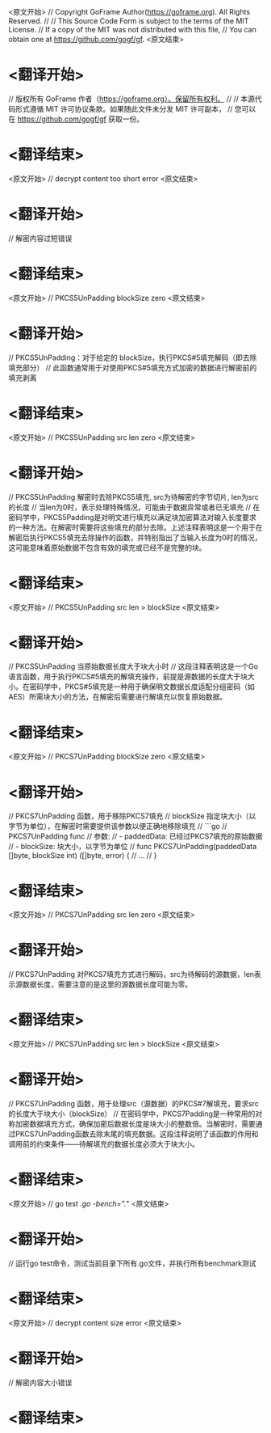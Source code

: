 
<原文开始>
// Copyright GoFrame Author(https://goframe.org). All Rights Reserved.
//
// This Source Code Form is subject to the terms of the MIT License.
// If a copy of the MIT was not distributed with this file,
// You can obtain one at https://github.com/gogf/gf.
<原文结束>

# <翻译开始>
// 版权所有 GoFrame 作者（https://goframe.org）。保留所有权利。
//
// 本源代码形式遵循 MIT 许可协议条款。如果随此文件未分发 MIT 许可副本，
// 您可以在 https://github.com/gogf/gf 获取一份。
# <翻译结束>

















<原文开始>
// decrypt content too short error
<原文结束>

# <翻译开始>
// 解密内容过短错误
# <翻译结束>







<原文开始>
// PKCS5UnPadding blockSize zero
<原文结束>

# <翻译开始>
// PKCS5UnPadding：对于给定的 blockSize，执行PKCS#5填充解码（即去除填充部分）
// 此函数通常用于对使用PKCS#5填充方式加密的数据进行解密前的填充剥离
# <翻译结束>


<原文开始>
// PKCS5UnPadding src len zero
<原文结束>

# <翻译开始>
// PKCS5UnPadding 解密时去除PKCS5填充, src为待解密的字节切片, len为src的长度
// 当len为0时，表示处理特殊情况，可能由于数据异常或者已无填充
// 在密码学中，PKCS5Padding是对明文进行填充以满足块加密算法对输入长度要求的一种方法。在解密时需要将这些填充的部分去除。上述注释表明这是一个用于在解密后执行PKCS5填充去除操作的函数，并特别指出了当输入长度为0时的情况，这可能意味着原始数据不包含有效的填充或已经不是完整的块。
# <翻译结束>


<原文开始>
// PKCS5UnPadding src len > blockSize
<原文结束>

# <翻译开始>
// PKCS5UnPadding 当原始数据长度大于块大小时
// 这段注释表明这是一个Go语言函数，用于执行PKCS#5填充的解填充操作，前提是源数据的长度大于块大小。在密码学中，PKCS#5填充是一种用于确保明文数据长度适配分组密码（如AES）所需块大小的方法，在解密后需要进行解填充以恢复原始数据。
# <翻译结束>


<原文开始>
// PKCS7UnPadding blockSize zero
<原文结束>

# <翻译开始>
// PKCS7UnPadding 函数，用于移除PKCS7填充
// blockSize 指定块大小（以字节为单位），在解密时需要提供该参数以便正确地移除填充
// ```go
// PKCS7UnPadding func
// 参数:
//   - paddedData: 已经过PKCS7填充的原始数据
//   - blockSize: 块大小，以字节为单位
// func PKCS7UnPadding(paddedData []byte, blockSize int) ([]byte, error) {
    // ...
// }
# <翻译结束>


<原文开始>
// PKCS7UnPadding src len zero
<原文结束>

# <翻译开始>
// PKCS7UnPadding 对PKCS7填充方式进行解码，src为待解码的源数据，len表示源数据长度，需要注意的是这里的源数据长度可能为零。
# <翻译结束>


<原文开始>
// PKCS7UnPadding src len > blockSize
<原文结束>

# <翻译开始>
// PKCS7UnPadding 函数，用于处理src（源数据）的PKCS#7解填充，要求src的长度大于块大小（blockSize）
// 在密码学中，PKCS7Padding是一种常用的对称加密数据填充方式，确保加密后数据长度是块大小的整数倍。当解密时，需要通过PKCS7UnPadding函数去除末尾的填充数据。这段注释说明了该函数的作用和调用前的约束条件——待解填充的数据长度必须大于块大小。
# <翻译结束>


<原文开始>
// go test *.go -bench=".*"
<原文结束>

# <翻译开始>
// 运行go test命令，测试当前目录下所有.go文件，并执行所有benchmark测试
# <翻译结束>


<原文开始>
// decrypt content size error
<原文结束>

# <翻译开始>
// 解密内容大小错误
# <翻译结束>

